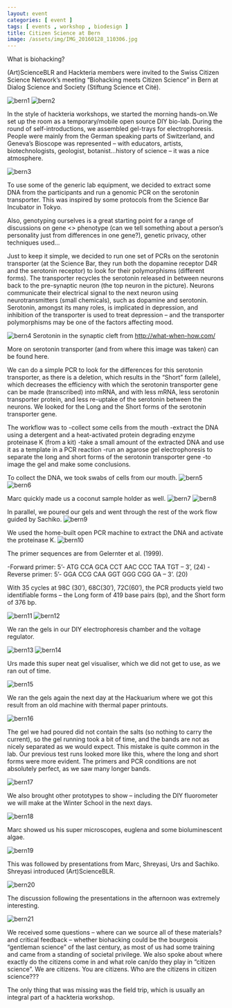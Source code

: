 ```yaml
---
layout: event
categories: [ event ]
tags: [ events , workshop , biodesign ]
title: Citizen Science at Bern
image: /assets/img/IMG_20160128_110306.jpg
---
```


What is biohacking?

(Art)ScienceBLR and Hackteria members were invited to the Swiss Citizen Science Network’s meeting “Biohacking meets Citizen Science” in Bern at Dialog Science and Society (Stiftung Science et Cité).

<!--more-->
![bern1]({{site.baseurl}}/assets/img/img_20160128_140536.jpg)
![bern2]({{site.baseurl}}/assets/img/bern-1.jpg)

In the style of hackteria workshops, we started the morning hands-on.We set up the room as a temporary/mobile open source DIY bio-lab. During the round of self-introductions, we assembled gel-trays for electrophoresis. People were mainly from the German speaking parts of Switzerland, and Geneva’s Bioscope was represented – with educators, artists, biotechnologists, geologist, botanist…history of science – it was a nice atmosphere.

![bern3]({{site.baseurl}}/assets/img/img_20160128_102027.jpg)

To use some of the generic lab equipment, we decided to extract some DNA from the participants and run a genomic PCR on the serotonin transporter. This was inspired by some protocols from the Science Bar Incubator in Tokyo.

Also, genotyping ourselves is a great starting point for a range of discussions on gene <> phenotype  (can we tell something about a person’s personality just from differences in one gene?), genetic privacy, other techniques used…

Just to keep it simple, we decided to run one set of PCRs on the serotonin transporter (at the Science Bar, they run both the dopamine receptor D4R and the serotonin receptor) to look for their polymorphisms (different forms). The transporter recycles the serotonin released in between neurons back to the pre-synaptic neuron (the top neuron in the picture). Neurons communicate their electrical signal to the next neuron using neurotransmitters (small chemicals), such as dopamine and serotonin. Serotonin, amongst its many roles, is implicated in depression, and inhibition of the transporter is used to treat depression – and the transporter polymorphisms may be one of the factors affecting mood.


![bern4]({{site.baseurl}}/assets/img/tmp1476_thumb1.jpg)
Serotonin in the synaptic cleft from http://what-when-how.com/

More on serotonin transporter (and from where this image was taken) can be found here.

We can do a simple PCR to look for the differences for this serotonin transporter, as there is a deletion, which results in the “Short” form (allele), which decreases the efficiency with which the serotonin transporter gene can be made (transcribed) into mRNA, and with less mRNA, less serotonin transporter protein, and less re-uptake of the serotonin between the neurons. We looked for the Long and the Short forms of the serotonin transporter gene.

The workflow was to
-collect some cells from the mouth
-extract the DNA using a detergent and a heat-activated protein degrading enzyme proteinase K (from a kit)
-take a small amount of the extracted DNA and use it as a template in a PCR reaction
-run an agarose gel electrophoresis to separate the long and short forms of the serotonin transporter gene
-to image the gel and make some conclusions.

To collect the DNA, we took swabs of cells from our mouth.
![bern5]({{site.baseurl}}/assets/img/img_20160128_101955.jpg)
![bern6]({{site.baseurl}}/assets/img/img_20160128_102603.jpg)

Marc quickly made us a coconut sample holder as well.
![bern7]({{site.baseurl}}/assets/img/img_20160128_102944.jpg)
![bern8]({{site.baseurl}}/assets/img/img_20160128_105150.jpg)

In parallel, we poured our gels and went through the rest of the work flow guided by Sachiko.
![bern9]({{site.baseurl}}/assets/img/img_20160128_105042.jpg)

We used the home-built open PCR machine to extract the DNA and activate the proteinase K.
![bern10]({{site.baseurl}}/assets/img/img_20160128_110343.jpg)

The primer sequences are from Gelernter et al. (1999).

-Forward primer: 5’- ATG CCA GCA CCT AAC CCC TAA TGT – 3’, (24)
-Reverse primer: 5’- GGA CCG CAA GGT GGG CGG GA – 3’. (20)

With 35 cycles at  98C (30′), 68C(30′), 72C(60′), the PCR products yield two identifiable forms – the Long form of 419 base pairs (bp), and the Short form of 376 bp.

![bern11]({{site.baseurl}}/assets/img/img_20160128_110306.jpg)
![bern12]({{site.baseurl}}/assets/img/img_20160128_132636.jpg)

We ran the gels in our DIY electrophoresis chamber and the voltage regulator.

![bern13]({{site.baseurl}}/assets/img/img_20160128_172415.jpg)
![bern14]({{site.baseurl}}/assets/img/img_20160128_175233.jpg)

Urs made this super neat gel visualiser, which we did not get to use, as we ran out of time.

![bern15]({{site.baseurl}}/assets/img/img_20160128_112552.jpg)

We ran the gels again the next day at the Hackuarium where we got this result from an old machine with thermal paper printouts.

![bern16]({{site.baseurl}}/assets/img/img_20160129_192818.jpg)

The gel we had poured did not contain the salts (so nothing to carry the current), so the gel running took a bit of time, and the bands are not as nicely separated as we would expect. This mistake is quite common in the lab. Our previous test runs looked more like this, where the long and short forms were more evident. The primers and PCR conditions are not absolutely perfect, as we saw many longer bands.

![bern17]({{site.baseurl}}/assets/img/example_serotonin_transporter.png)

We also brought other prototypes to show – including the DIY fluorometer we will make at the Winter School in the next days.

![bern18]({{site.baseurl}}/assets/img/img_20160128_133930.jpg)

Marc showed us his super microscopes, euglena and some bioluminescent algae.

![bern19]({{site.baseurl}}/assets/img/img_20160128_133040.jpg)

This was followed by presentations from Marc, Shreyasi, Urs and Sachiko. Shreyasi introduced (Art)ScienceBLR.

![bern20]({{site.baseurl}}/assets/img/img_20160128_153637.jpg)

The discussion following the presentations in the afternoon was extremely interesting.

![bern21]({{site.baseurl}}/assets/img/img_20160128_165657.jpg)

We received some questions – where can we source all of these materials? and critical feedback – whether biohacking could be the bourgeois “gentleman science” of the last century, as most of us had some training and came from a standing of societal privilege. We also spoke about where exactly do the citizens come in and what role can/do they play in “citizen science”. We are citizens. You are citizens. Who are the citizens in citizen science???

The only thing that was missing was the field trip, which is usually an integral part of a hackteria workshop.
